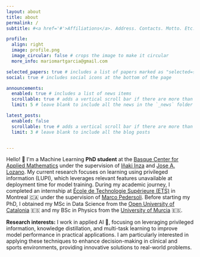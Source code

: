 ```yaml
---
layout: about
title: about
permalink: /
subtitle: #<a href='#'>Affiliations</a>. Address. Contacts. Motto. Etc.

profile:
  align: right
  image: profile.png
  image_circular: false # crops the image to make it circular
  more_info: mariomartgarcia@gmail.com

selected_papers: true # includes a list of papers marked as "selected={true}"
social: true # includes social icons at the bottom of the page

announcements:
  enabled: true # includes a list of news items
  scrollable: true # adds a vertical scroll bar if there are more than 3 news items
  limit: 5 # leave blank to include all the news in the `_news` folder

latest_posts:
  enabled: false
  scrollable: true # adds a vertical scroll bar if there are more than 3 new posts items
  limit: 3 # leave blank to include all the blog posts


---
```



Hello! 👋 I'm a Machine Learning **PhD student** at the [Basque Center for Applied Mathematics](https://www.bcamath.org/es) under the supervision of [Iñaki Inza](http://www.sc.ehu.es/ccwbayes/members/inaki.htm) and [Jose A. Lozano](https://scholar.google.com/citations?user=lhzoWpwAAAAJ&hl=es). My current research focuses on learning using privileged information (LUPI), which leverages relevant features unavailable at deployment time for model training. During my academic journey, I completed an internship at [École de Technologie Supérieure (ETS)](https://www.etsmtl.ca/) in Montreal 🇨🇦 under the supervision of [Marco Pedersoli](https://profs.etsmtl.ca/mpedersoli/). Before starting my PhD, I obtained my MSc in Data Science from the [Open University of Catalonia](https://www.uoc.edu/es) 🇪🇸 and my BSc in Physics from the [University of Murcia](https://www.um.es/) 🇪🇸.

**Research interests:** I work in applied AI 🤖, focusing on leveraging privileged information, knowledge distillation, and multi-task learning to improve model performance in practical applications. I am particularly interested in applying these techniques to enhance decision-making in clinical and sports environments, providing innovative solutions to real-world problems.
